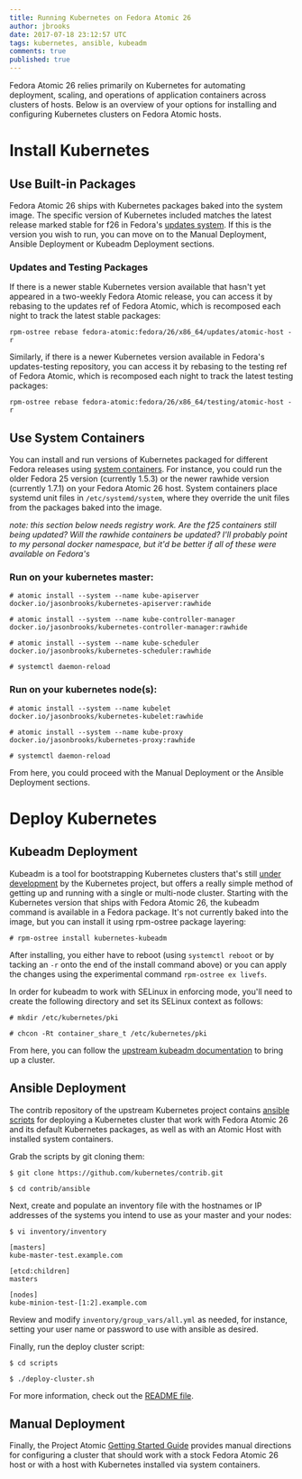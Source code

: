 ```yaml
---
title: Running Kubernetes on Fedora Atomic 26
author: jbrooks
date: 2017-07-18 23:12:57 UTC
tags: kubernetes, ansible, kubeadm
comments: true
published: true
---
```


Fedora Atomic 26 relies primarily on Kubernetes for automating deployment, scaling, and operations of application containers across clusters of hosts. Below is an overview of your options for installing and configuring Kubernetes clusters on Fedora Atomic hosts.

# Install Kubernetes

## Use Built-in Packages

Fedora Atomic 26 ships with Kubernetes packages baked into the system image. The specific version of Kubernetes included matches the latest release marked stable for f26 in Fedora's [updates system](https://bodhi.fedoraproject.org/updates/?packages=kubernetes&release=F26). If this is the version you wish to run, you can move on to the Manual Deployment, Ansible Deployment or Kubeadm Deployment sections.

### Updates and Testing Packages
 
If there is a newer stable Kubernetes version available that hasn't yet appeared in a two-weekly Fedora Atomic release, you can access it by rebasing to the updates ref of Fedora Atomic, which is recomposed each night to track the latest stable packages:

```
rpm-ostree rebase fedora-atomic:fedora/26/x86_64/updates/atomic-host -r
```

Similarly, if there is a newer Kubernetes version available in Fedora's updates-testing repository, you can access it by rebasing to the testing ref of Fedora Atomic, which is recomposed each night to track the latest testing packages:

```
rpm-ostree rebase fedora-atomic:fedora/26/x86_64/testing/atomic-host -r
```

## Use System Containers

You can install and run versions of Kubernetes packaged for different Fedora releases using [system containers](http://www.projectatomic.io/blog/2016/09/intro-to-system-containers/). For instance, you could run the older Fedora 25 version (currently 1.5.3) or the newer rawhide version (currently 1.7.1) on your Fedora Atomic 26 host. System containers place systemd unit files in `/etc/systemd/system`, where they override the unit files from the packages baked into the image.

_note: this section below needs registry work. Are the f25 containers still being updated? Will the rawhide containers be updated? I'll probably point to my personal docker namespace, but it'd be better if all of these were available on Fedora's_

### Run on your kubernetes master:

```
# atomic install --system --name kube-apiserver docker.io/jasonbrooks/kubernetes-apiserver:rawhide

# atomic install --system --name kube-controller-manager docker.io/jasonbrooks/kubernetes-controller-manager:rawhide

# atomic install --system --name kube-scheduler docker.io/jasonbrooks/kubernetes-scheduler:rawhide

# systemctl daemon-reload
```

### Run on your kubernetes node(s):

```
# atomic install --system --name kubelet docker.io/jasonbrooks/kubernetes-kubelet:rawhide

# atomic install --system --name kube-proxy docker.io/jasonbrooks/kubernetes-proxy:rawhide

# systemctl daemon-reload
```

From here, you could proceed with the Manual Deployment or the Ansible Deployment sections. 

# Deploy Kubernetes

## Kubeadm Deployment

Kubeadm is a tool for bootstrapping Kubernetes clusters that's still [under development](https://kubernetes.io/docs/setup/independent/create-cluster-kubeadm/#kubeadm-maturity) by the Kubernetes project, but offers a really simple method of getting up and running with a single or multi-node cluster. Starting with the Kubernetes version that ships with Fedora Atomic 26, the kubeadm command is available in a Fedora package. It's not currently baked into the image, but you can install it using rpm-ostree package layering:

```
# rpm-ostree install kubernetes-kubeadm
```

After installing, you either have to reboot (using `systemctl reboot` or by tacking an `-r` onto the end of the install command above) or you can apply the changes using the experimental command `rpm-ostree ex livefs`.

In order for kubeadm to work with SELinux in enforcing mode, you'll need to create the following directory and set its SELinux context as follows:

```
# mkdir /etc/kubernetes/pki

# chcon -Rt container_share_t /etc/kubernetes/pki
```

From here, you can follow the [upstream kubeadm documentation](https://kubernetes.io/docs/setup/independent/create-cluster-kubeadm/) to bring up a cluster.


## Ansible Deployment

The contrib repository of the upstream Kubernetes project contains [ansible scripts](https://github.com/kubernetes/contrib/tree/master/ansible) for deploying a Kubernetes cluster that work with Fedora Atomic 26 and its default Kubernetes packages, as well as with an Atomic Host with installed system containers.

Grab the scripts by git cloning them:

```
$ git clone https://github.com/kubernetes/contrib.git

$ cd contrib/ansible
```

Next, create and populate an inventory file with the hostnames or IP addresses of the systems you intend to use as your master and your nodes:

```
$ vi inventory/inventory

[masters]
kube-master-test.example.com

[etcd:children]
masters

[nodes]
kube-minion-test-[1:2].example.com
```

Review and modify `inventory/group_vars/all.yml` as needed, for instance, setting your user name or password to use with ansible as desired.

Finally, run the deploy cluster script:

```
$ cd scripts

$ ./deploy-cluster.sh
```

For more information, check out the [README file](https://github.com/kubernetes/contrib/blob/master/ansible/README.md).

## Manual Deployment

Finally, the Project Atomic [Getting Started Guide](http://www.projectatomic.io/docs/gettingstarted/) provides manual directions for configuring a cluster that should work with a stock Fedora Atomic 26 host or with a host with Kubernetes installed via system containers.

